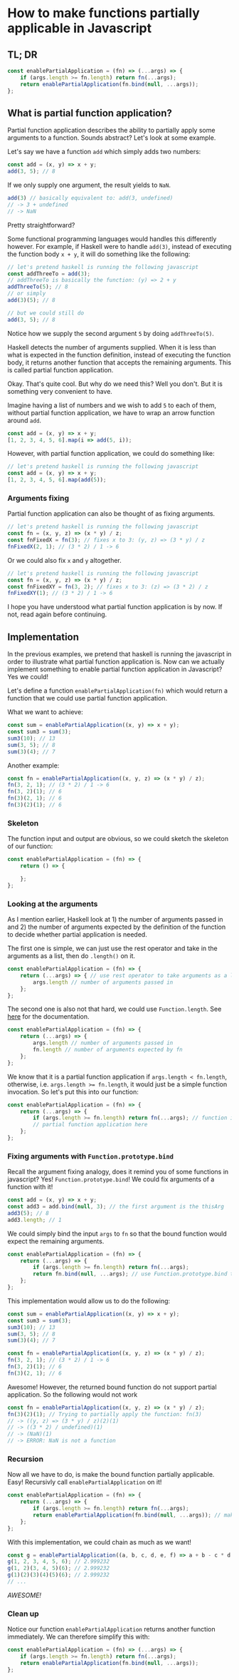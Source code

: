 # How to make functions partially applicable in Javascript
## TL; DR

```js
const enablePartialApplication = (fn) => (...args) => {
	if (args.length >= fn.length) return fn(...args);
	return enablePartialApplication(fn.bind(null, ...args));
};
```

## What is partial function application?
Partial function application describes the ability to partially apply some arguments to a function. Sounds abstract? Let's look at some example.

Let's say we have a function `add` which simply adds two numbers:

```javascript
const add = (x, y) => x + y;
add(3, 5); // 8
```
If we only supply one argument, the result yields to `NaN`.
```js
add(3) // basically equivalent to: add(3, undefined)
// -> 3 + undefined
// -> NaN
```
Pretty straightforward?

Some functional programming languages would handles this differently however. For example, if Haskell were to handle `add(3)`, instead of executing the function body `x + y`, it will do something like the following:

```js
// let's pretend haskell is running the following javascript
const addThreeTo = add(3);
// addThreeTo is basically the function: (y) => 2 + y
addThreeTo(5); // 8
// or simply
add(3)(5); // 8

// but we could still do
add(3, 5); // 8
```

Notice how we supply the second argument `5` by doing `addThreeTo(5)`. 

Haskell detects the number of arguments supplied. When it is less than what is expected in the function definition, instead of executing the function body, it returns another function that accepts the remaining arguments. This is called partial function application. 

Okay. That's quite cool. But why do we need this? Well you don't. But it is something very convenient to have.

Imagine having a list of numbers and we wish to add `5` to each of them, without partial function application, we have to wrap an arrow function around `add`.

```javascript
const add = (x, y) => x + y;
[1, 2, 3, 4, 5, 6].map(i => add(5, i));
```

However, with partial function application, we could do something like:

```javascript
// let's pretend haskell is running the following javascript
const add = (x, y) => x + y;
[1, 2, 3, 4, 5, 6].map(add(5));
```
### Arguments fixing

Partial function application can also be thought of as fixing arguments. 

```js
// let's pretend haskell is running the following javascript
const fn = (x, y, z) => (x * y) / z;
const fnFixedX = fn(3); // fixes x to 3: (y, z) => (3 * y) / z
fnFixedX(2, 1); // (3 * 2) / 1 -> 6
```

Or we could also fix `x` and `y` altogether.
```js
// let's pretend haskell is running the following javascript
const fn = (x, y, z) => (x * y) / z;
const fnFixedXY = fn(3, 2); // fixes x to 3: (z) => (3 * 2) / z
fnFixedXY(1); // (3 * 2) / 1 -> 6
```

I hope you have understood what partial function application is by now. If not, read again before continuing.

## Implementation
In the previous examples, we pretend that haskell is running the javascript in order to illustrate what partial function application is. Now can we actually implement something to enable partial function application in Javascript? Yes we could!

Let's define a function `enablePartialApplication(fn)` which would return a function that we could use partial function application.

What we want to achieve:
```js
const sum = enablePartialApplication((x, y) => x + y);
const sum3 = sum(3);
sum3(10); // 13
sum(3, 5); // 8
sum(3)(4); // 7
```

Another example:
```js
const fn = enablePartialApplication((x, y, z) => (x * y) / z);
fn(3, 2, 1); // (3 * 2) / 1 -> 6
fn(3, 2)(1); // 6
fn(3)(2, 1); // 6
fn(3)(2)(1); // 6
```

### Skeleton
The function input and output are obvious, so we could sketch the skeleton of our function:
```js
const enablePartialApplication = (fn) => {
	return () => {

	};
};
```


### Looking at the arguments
As I mention earlier, Haskell look at 1) the number of arguments passed in and 2) the number of arguments expected by the definition of the function to decide whether partial application is needed.

The first one is simple, we can just use the rest operator and take in the arguments as a list, then do `.length()` on it.

```js
const enablePartialApplication = (fn) => {
	return (...args) => { // use rest operator to take arguments as a list
		args.length // number of arguments passed in
	};
};
```

The second one is also not that hard, we could use `Function.length`. See [here](https://developer.mozilla.org/en-US/docs/Web/JavaScript/Reference/Global_Objects/Function/length) for the documentation.


```js
const enablePartialApplication = (fn) => {
	return (...args) => {
		args.length // number of arguments passed in
		fn.length // number of arguments expected by fn
	};
};
```

We know that it is a partial function application if `args.length < fn.length`, otherwise, i.e. `args.length >= fn.length`, it would just be a simple function invocation. So let's put this into our function:

```js
const enablePartialApplication = (fn) => {
	return (...args) => {
		if (args.length >= fn.length) return fn(...args); // function invocation
		// partial function application here
	};
};
```

### Fixing arguments with `Function.prototype.bind`
Recall the argument fixing analogy, does it remind you of some functions in javascript? Yes! `Function.prototype.bind`!  We could fix arguments of a function with it!

```javascript
const add = (x, y) => x + y;
const add3 = add.bind(null, 3); // the first argument is the thisArg
add3(5); // 8
add3.length; // 1
```

We could simply bind the input `args` to `fn` so that the bound function would expect the remaining arguments.

```js
const enablePartialApplication = (fn) => {
	return (...args) => {
		if (args.length >= fn.length) return fn(...args);
		return fn.bind(null, ...args); // use Function.prototype.bind to fix arguments
	};
};
```

This implementation would allow us to do the following:
```js
const sum = enablePartialApplication((x, y) => x + y);
const sum3 = sum(3);
sum3(10); // 13
sum(3, 5); // 8
sum(3)(4); // 7

const fn = enablePartialApplication((x, y, z) => (x * y) / z);
fn(3, 2, 1); // (3 * 2) / 1 -> 6
fn(3, 2)(1); // 6
fn(3)(2, 1); // 6
```

Awesome! However, the returned bound function do not support partial application. So the following would not work

```js
const fn = enablePartialApplication((x, y, z) => (x * y) / z);
fn(3)(2)(1); // Trying to partially apply the function: fn(3)
// -> ((y, z) => (3 * y) / z)(2)(1)
// -> ((3 * 2) / undefined)(1)
// -> (NaN)(1)
// -> ERROR: NaN is not a function
```

### Recursion
Now all we have to do, is make the bound function partially applicable. Easy! Recursivly call `enablePartialApplication` on it!

```js
const enablePartialApplication = (fn) => {
	return (...args) => {
		if (args.length >= fn.length) return fn(...args);
		return enablePartialApplication(fn.bind(null, ...args)); // make the bound function partially applicable
	};
};
```

With this implementation, we could chain as much as we want!

```js
const g = enablePartialApplication((a, b, c, d, e, f) => a + b - c * d / e ** f);
g(1, 2, 3, 4, 5, 6); // 2.999232
g(1, 2)(3, 4, 5)(6); // 2.999232
g(1)(2)(3)(4)(5)(6); // 2.999232
// ...
```

*AWESOME!*

### Clean up
Notice our function `enablePartialApplication` returns another function immediately. We can therefore simplify this with:

```js
const enablePartialApplication = (fn) => (...args) => {
	if (args.length >= fn.length) return fn(...args);
	return enablePartialApplication(fn.bind(null, ...args));
};
```
